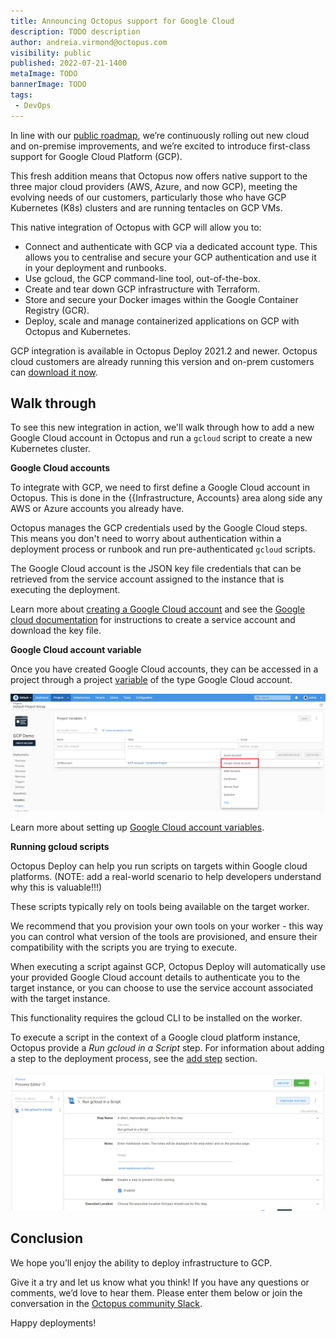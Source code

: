 ```yaml
---
title: Announcing Octopus support for Google Cloud
description: TODO description
author: andreia.virmond@octopus.com
visibility: public
published: 2022-07-21-1400
metaImage: TODO
bannerImage: TODO
tags:
 - DevOps
---
```


In line with our [public roadmap](https://octopus.com/company/roadmap), we’re continuously rolling out new cloud and on-premise improvements, and we’re excited to introduce first-class support for Google Cloud Platform (GCP).

This fresh addition means that Octopus now offers native support to the three major cloud providers (AWS, Azure, and now GCP), meeting the evolving needs of our customers, particularly those who have GCP Kubernetes (K8s) clusters and are running tentacles on GCP VMs. 

This native integration of Octopus with GCP will allow you to:
* Connect and authenticate with GCP via a dedicated account type. This allows you to centralise and secure your GCP authentication and use it in your deployment and runbooks.
* Use gcloud, the GCP command-line tool, out-of-the-box.
* Create and tear down GCP infrastructure with Terraform.
* Store and secure your Docker images within the Google Container Registry (GCR).
* Deploy, scale and manage containerized applications on GCP with Octopus and Kubernetes.

GCP integration is available in Octopus Deploy 2021.2 and newer. Octopus cloud customers are already running this version and on-prem customers can [download it now](https://octopus.com/downloads).


## **Walk through**

To see this new integration in action, we'll walk through how to add a new Google Cloud account in Octopus and run a `gcloud` script to create a new Kubernetes cluster.



**Google Cloud accounts**

To integrate with GCP, we need to first define a Google Cloud account in Octopus. This is done in the {{Infrastructure, Accounts} area along side any AWS or Azure accounts you already have.

Octopus manages the GCP credentials used by the Google Cloud steps. This means you don't need to worry about authentication within a deployment process or runbook and run pre-authenticated `gcloud` scripts.

The Google Cloud account is the JSON key file credentials that can be retrieved from the service account assigned to the instance that is executing the deployment.

Learn more about [creating a Google Cloud account](https://octopus.com/docs/infrastructure/accounts/google-cloud) and see the [Google cloud documentation](https://cloud.google.com/iam/docs/creating-managing-service-account-keys) for instructions to create a service account and download the key file.


**Google Cloud account variable**

Once you have created Google Cloud accounts, they can be accessed in a project through a project [variable](https://octopus.com/docs/projects/variables) of the type Google Cloud account. 

![Octopus Google Cloud account](google-cloud-account-variable.png "width=500")

Learn more about setting up [Google Cloud account variables](https://octopus.com/docs/projects/variables/google-cloud-account-variables).

**Running gcloud scripts**

Octopus Deploy can help you run scripts on targets within Google cloud platforms. (NOTE: add a real-world scenario to help developers understand why this is valuable!!!)

These scripts typically rely on tools being available on the target worker.

We recommend that you provision your own tools on your worker - this way you can control what version of the tools are provisioned, and ensure their compatibility with the scripts you are trying to execute.

When executing a script against GCP, Octopus Deploy will automatically use your provided Google Cloud account details to authenticate you to the target instance, or you can choose to use the service account associated with the target instance.

This functionality requires the gcloud CLI to be installed on the worker.

To execute a script in the context of a Google cloud platform instance, Octopus provide a *Run gcloud in a Script* step. For information about adding a step to the deployment process, see the [add step](https://octopus.com/docs/projects/steps) section.

![Google Cloud script step](google-cloud-script-step-body.png "width=500")

## **Conclusion**

We hope you’ll enjoy the ability to deploy infrastructure to GCP. 

Give it a try and let us know what you think! If you have any questions or comments, we’d love to hear them. Please enter them below or join the conversation in the [Octopus community Slack](https://octopususergroup.slack.com/join/shared_invite/zt-eowov3at-4OTwkT75Uqq7WuzvBskuFg#/).

Happy deployments!
